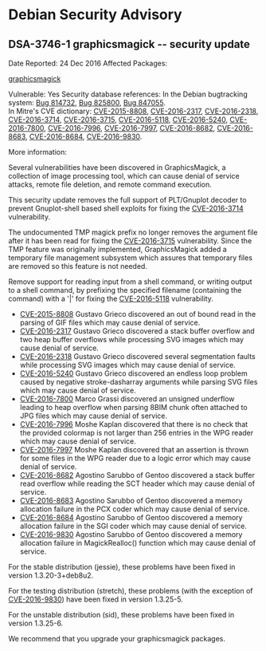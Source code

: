 
Debian Security Advisory
========================


DSA-3746-1 graphicsmagick -- security update
--------------------------------------------



Date Reported:
24 Dec 2016
Affected Packages:

[graphicsmagick](https://packages.debian.org/src:graphicsmagick)

Vulnerable:
Yes
Security database references:
In the Debian bugtracking system: [Bug 814732](https://bugs.debian.org/cgi-bin/bugreport.cgi?bug=814732), [Bug 825800](https://bugs.debian.org/cgi-bin/bugreport.cgi?bug=825800), [Bug 847055](https://bugs.debian.org/cgi-bin/bugreport.cgi?bug=847055).  
In Mitre's CVE dictionary: [CVE-2015-8808](https://security-tracker.debian.org/tracker/CVE-2015-8808), [CVE-2016-2317](https://security-tracker.debian.org/tracker/CVE-2016-2317), [CVE-2016-2318](https://security-tracker.debian.org/tracker/CVE-2016-2318), [CVE-2016-3714](https://security-tracker.debian.org/tracker/CVE-2016-3714), [CVE-2016-3715](https://security-tracker.debian.org/tracker/CVE-2016-3715), [CVE-2016-5118](https://security-tracker.debian.org/tracker/CVE-2016-5118), [CVE-2016-5240](https://security-tracker.debian.org/tracker/CVE-2016-5240), [CVE-2016-7800](https://security-tracker.debian.org/tracker/CVE-2016-7800), [CVE-2016-7996](https://security-tracker.debian.org/tracker/CVE-2016-7996), [CVE-2016-7997](https://security-tracker.debian.org/tracker/CVE-2016-7997), [CVE-2016-8682](https://security-tracker.debian.org/tracker/CVE-2016-8682), [CVE-2016-8683](https://security-tracker.debian.org/tracker/CVE-2016-8683), [CVE-2016-8684](https://security-tracker.debian.org/tracker/CVE-2016-8684), [CVE-2016-9830](https://security-tracker.debian.org/tracker/CVE-2016-9830).  

More information:

Several vulnerabilities have been discovered in GraphicsMagick, a
collection of image processing tool, which can cause denial of service
attacks, remote file deletion, and remote command execution.


This security update removes the full support of PLT/Gnuplot decoder to
prevent Gnuplot-shell based shell exploits for fixing the
[CVE-2016-3714](https://security-tracker.debian.org/tracker/CVE-2016-3714)
vulnerability.


The undocumented TMP magick prefix no longer removes the argument file
after it has been read for fixing the
[CVE-2016-3715](https://security-tracker.debian.org/tracker/CVE-2016-3715)
vulnerability. Since the TMP feature was originally implemented,
GraphicsMagick added a temporary file management subsystem which assures
that temporary files are removed so this feature is not needed.


Remove support for reading input from a shell command, or writing output
to a shell command, by prefixing the specified filename (containing the
command) with a '|' for fixing the
[CVE-2016-5118](https://security-tracker.debian.org/tracker/CVE-2016-5118)
vulnerability.


* [CVE-2015-8808](https://security-tracker.debian.org/tracker/CVE-2015-8808)
Gustavo Grieco discovered an out of bound read in the parsing of GIF
 files which may cause denial of service.
* [CVE-2016-2317](https://security-tracker.debian.org/tracker/CVE-2016-2317)
Gustavo Grieco discovered a stack buffer overflow and two heap buffer
 overflows while processing SVG images which may cause denial of service.
* [CVE-2016-2318](https://security-tracker.debian.org/tracker/CVE-2016-2318)
Gustavo Grieco discovered several segmentation faults while processing
 SVG images which may cause denial of service.
* [CVE-2016-5240](https://security-tracker.debian.org/tracker/CVE-2016-5240)
Gustavo Grieco discovered an endless loop problem caused by negative
 stroke-dasharray arguments while parsing SVG files which may cause
 denial of service.
* [CVE-2016-7800](https://security-tracker.debian.org/tracker/CVE-2016-7800)
Marco Grassi discovered an unsigned underflow leading to heap overflow
 when parsing 8BIM chunk often attached to JPG files which may cause
 denial of service.
* [CVE-2016-7996](https://security-tracker.debian.org/tracker/CVE-2016-7996)
Moshe Kaplan discovered that there is no check that the provided
 colormap is not larger than 256 entries in the WPG reader which may
 cause denial of service.
* [CVE-2016-7997](https://security-tracker.debian.org/tracker/CVE-2016-7997)
Moshe Kaplan discovered that an assertion is thrown for some files in
 the WPG reader due to a logic error which may cause denial of service.
* [CVE-2016-8682](https://security-tracker.debian.org/tracker/CVE-2016-8682)
Agostino Sarubbo of Gentoo discovered a stack buffer read overflow
 while reading the SCT header which may cause denial of service.
* [CVE-2016-8683](https://security-tracker.debian.org/tracker/CVE-2016-8683)
Agostino Sarubbo of Gentoo discovered a memory allocation failure in the
 PCX coder which may cause denial of service.
* [CVE-2016-8684](https://security-tracker.debian.org/tracker/CVE-2016-8684)
Agostino Sarubbo of Gentoo discovered a memory allocation failure in the
 SGI coder which may cause denial of service.
* [CVE-2016-9830](https://security-tracker.debian.org/tracker/CVE-2016-9830)
Agostino Sarubbo of Gentoo discovered a memory allocation failure in
 MagickRealloc() function which may cause denial of service.


For the stable distribution (jessie), these problems have been fixed in
version 1.3.20-3+deb8u2.


For the testing distribution (stretch), these problems (with the
exception of [CVE-2016-9830](https://security-tracker.debian.org/tracker/CVE-2016-9830)) have been fixed in version 1.3.25-5.


For the unstable distribution (sid), these problems have been fixed in
version 1.3.25-6.


We recommend that you upgrade your graphicsmagick packages.





